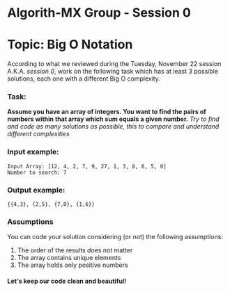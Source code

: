 # Algorith-MX Group - Session 0
# Topic: Big O Notation

According to what we reviewed during the Tuesday, November 22 session A.K.A. _session 0_, work on the following task which has at least 3 possible solutions, each one with a different Big O complexity.

### Task:
**Assume you have an array of integers. You want to find the pairs of numbers within that array which sum equals a given number.**
_Try to find and code as many solutions as possible, this to compare and understand different complexities_

### Input example: 

```
Input Array: [12, 4, 2, 7, 9, 27, 1, 3, 8, 6, 5, 0]
Number to search: 7
```

### Output example:

```
{{4,3}, {2,5}, {7,0}, {1,6}}
```

### Assumptions
You can code your solution considering (or not) the following assumptions:

1. The order of the results does not matter
2. The array contains unique elements
3. The array holds only positive numbers

#### Let's keep our code clean and beautiful!
